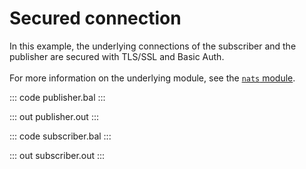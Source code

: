# Secured connection

In this example, the underlying connections of the subscriber and the publisher are
secured with TLS/SSL and Basic Auth.<br/><br/>
For more information on the underlying module,
see the [`nats` module](https://docs.central.ballerina.io/ballerinax/nats/latest).

::: code publisher.bal :::

::: out publisher.out :::

::: code subscriber.bal :::

::: out subscriber.out :::